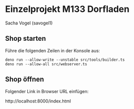 # Einzelprojekt M133 Dorfladen

Sacha Vogel (savogel1)

## Shop starten

Führe die folgenden Zeilen in der Konsole aus:
```
deno run --allow-write --unstable src/tools/builder.ts
deno run --allow-all src/webserver.ts
```

## Shop öffnen

Folgender Link in Browser URL einfügen:

http://localhost:8000/index.html
